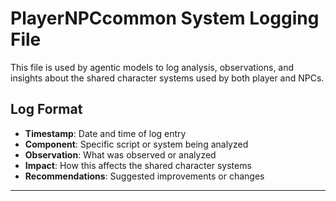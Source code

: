 # PlayerNPCcommon System Logging File

This file is used by agentic models to log analysis, observations, and insights about the shared character systems used by both player and NPCs.

## Log Format
- **Timestamp**: Date and time of log entry
- **Component**: Specific script or system being analyzed
- **Observation**: What was observed or analyzed
- **Impact**: How this affects the shared character systems
- **Recommendations**: Suggested improvements or changes

---

<!-- Agentic models: Add your logging entries below this line -->
